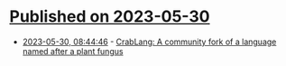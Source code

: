 # [Published on 2023-05-30](index.md)

* [2023-05-30, 08:44:46](https://lobste.rs/s/w0dspc/crablang_community_fork_language_named) - [CrabLang:  A community fork of a language named after a plant fungus](https://crablang.org/)
